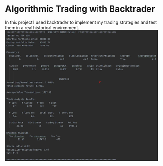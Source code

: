 # Algorithmic Trading with Backtrader
In this project I used backtrader to implement my trading strategies and test them in a real historical environment.
![alt text](https://github.com/ignacioballester/AlgoTrading/blob//master/result_example.png?raw=true)
